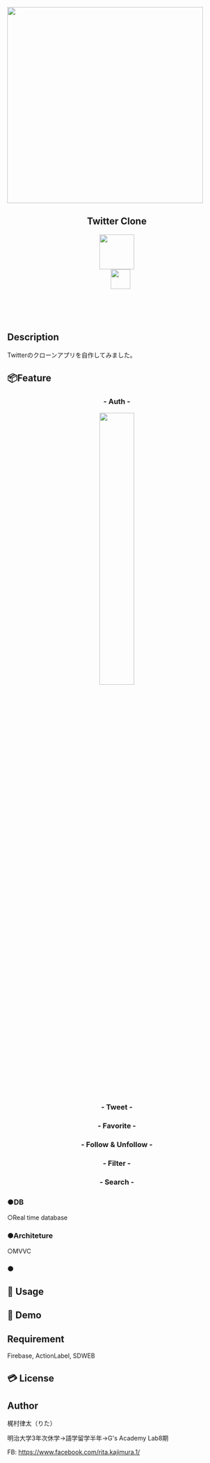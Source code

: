 <img src="https://www.canva.com/design/DAEFYjefZAk/VHjjE8oItqLgaLZyV94jvA/view?utm_content=DAEFYjefZAk&utm_campaign=designshare&utm_medium=link&utm_source=publishsharelink" width="450px;" /><br>

<h2 align="center">Twitter Clone</h2>
<p align="center">
  <a href="https://developer.apple.com/swift/images/swift-og.png"><img src="https://developer.apple.com/swift/images/swift-og.png" width="80px;" /></a><br>
<a>　</a>
  <a href="https://firebase.google.com/"><img src="https://user-images.githubusercontent.com/39142850/71645860-dd686b00-2d21-11ea-93f3-953cee4f0b32.png" height="45px;" /></a>
<a>　</a>
 
<br><br><br>
</p>


## Description

Twitterのクローンアプリを自作してみました。

## 📦Feature

<h3 align="center">- Auth -</h3>

<p align="center">  
  <img src="https://gyazo.com/f58d1ef3ce99f645a0f95ad17be626db" width=40%>
</p>


  

<h3 align="center">- Tweet -</h3>

<h3 align="center">- Favorite -</h3>

<h3 align="center">- Follow & Unfollow -</h3>

<h3 align="center">- Filter -</h3>

<h3 align="center">- Search -</h3>

### ●DB　

○Real time database

### ●Architeture 

○MVVC

### ●


## 📱 Usage



## 👀 Demo


## Requirement

Firebase, ActionLabel, SDWEB

## 💳 License

## Author

梶村律太（りた）

明治大学3年次休学→語学留学半年→G's Academy Lab8期

FB: https://www.facebook.com/rita.kajimura.1/





